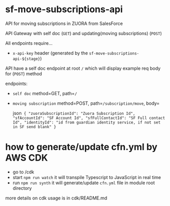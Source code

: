 # sf-move-subscriptions-api
API for moving subscriptions in ZUORA from SalesForce

API Gateway
with self doc (`GET`) and updating(moving subscriptions) (`POST`)

All endpoints require...

- `x-api-key` header (generated by the `sf-move-subscriptions-api-${stage}`)

API have a self doc endpoint at root `/` which will display example req body for (`POST`) method

endpoints:

- `self doc` method=GET, path=`/`
- `moving subscription` method=POST, path=`/subscription/move`, body=

    json```
    {
       "zuoraSubscriptionId": "Zuora Subscription Id",
       "sfAccountId": "SF Account Id",
       "sfFullContactId": "SF Full contact Id",
       "identityId": "id from guardian identity service, if not set in SF send blank"
    }```

# how to generate/update cfn.yml by AWS CDK

- go to /cdk
- start `npm run watch` it will transpile Typescript to JavaScript in real time
- run `npm run synth` it will generate/update `cfn.yml` file in module root directory

more details on cdk usage is in cdk/README.md
